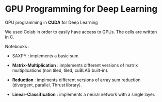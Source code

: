 # GPU Programming for Deep Learning

GPU programming in **CUDA** for Deep Learning

We used Colab in order to easily have access to GPUs. The cells are written in C.

Notebooks : 

* SAXPY : implements a basic sum.

* **Matrix-Multiplication** : implements different versions of matrix multiplications (non tiled, tiled,
  cuBLAS built-in).

* **Reduction** : implments different versions of array sum reduction (divergent, parallel, Thrust
  library).

* **Linear-Classification** : implements a neural network with a single layer.

